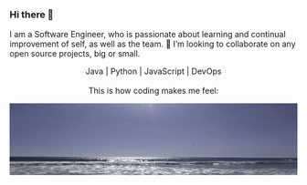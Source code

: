 ### Hi there 👋
I am a Software Engineer, who is passionate
about learning and continual improvement of self, as well as the team.
 👯 I’m looking to collaborate on any open source projects, big or small. </br>
                                                                           <p align="center">Java | Python | JavaScript | DevOps</Br></br>
                                                                     This is how coding makes me feel:</p>
<img src = "pic01.jpg">
 

<!--
**Dalinkw3nt/Dalinkw3nt** is a ✨ _special_ ✨ repository because its `README.md` (this file) appears on your GitHub profile.

Here are some ideas to get you started:

- 🔭 I’m currently working on ...
- 🌱 I’m currently learning ...
- 👯 I’m looking to collaborate on ...
- 🤔 I’m looking for help with ...
- 💬 Ask me about ...
- 📫 How to reach me: ...
- 😄 Pronouns: ...
- ⚡ Fun fact: ...
-->


